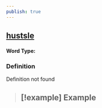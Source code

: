 ```yaml
---
publish: true
---
```

## [hustsle](https://dictionary.cambridge.org/dictionary/english/hustsle)

#### Word Type: 
### Definition
Definition not found

>[!example] Example
> - 
